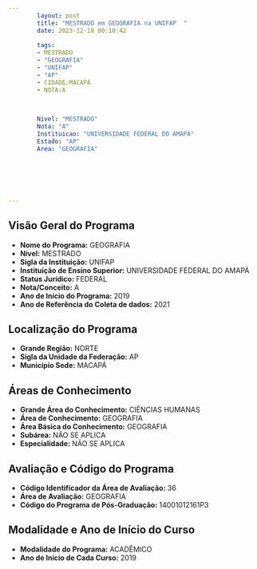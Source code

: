 ```yaml
---
        layout: post
        title: "MESTRADO em GEOGRAFIA na UNIFAP  "
        date: 2023-12-18 00:10:42
     
        tags:
        - MESTRADO
        - "GEOGRAFIA"
        - "UNIFAP"
        - "AP"
        - CIDADE:MACAPÁ
        - NOTA:A
        
       

        Nivel: "MESTRADO"
        Nota: "A"
        Instituicao: "UNIVERSIDADE FEDERAL DO AMAPÁ"
        Estado: "AP"
        Area: "GEOGRAFIA"
        
        
        
        
        
        
---
```

## Visão Geral do Programa
- **Nome do Programa:** GEOGRAFIA
- **Nível:** MESTRADO
- **Sigla da Instituição:** UNIFAP
- **Instituição de Ensino Superior:** UNIVERSIDADE FEDERAL DO AMAPÁ
- **Status Jurídico:** FEDERAL
- **Nota/Conceito:** A
- **Ano de Início do Programa:** 2019
- **Ano de Referência do Coleta de dados:** 2021

## Localização do Programa
- **Grande Região:** NORTE
- **Sigla da Unidade da Federação:** AP
- **Município Sede:** MACAPÁ

## Áreas de Conhecimento
- **Grande Área do Conhecimento:** CIÊNCIAS HUMANAS
- **Área de Conhecimento:** GEOGRAFIA
- **Área Básica do Conhecimento:** GEOGRAFIA
- **Subárea:** NÃO SE APLICA
- **Especialidade:** NÃO SE APLICA

## Avaliação e Código do Programa
- **Código Identificador da Área de Avaliação:** 36
- **Área de Avaliação:** GEOGRAFIA
- **Código do Programa de Pós-Graduação:** 14001012161P3


## Modalidade e Ano de Início do Curso
- **Modalidade do Programa:** ACADÊMICO
- **Ano de Início de Cada Curso:** 2019
